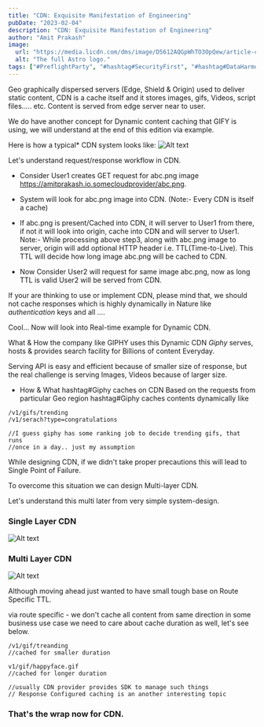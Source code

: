```yaml
---
title: "CDN: Exquisite Manifestation of Engineering"
pubDate: "2023-02-04"
description: "CDN: Exquisite Manifestation of Engineering"
author: "Amit Prakash"
image:
  url: "https://media.licdn.com/dms/image/D5612AQGpWhTO3OpQew/article-cover_image-shrink_423_752/0/1674941318595?e=1713398400&v=beta&t=Jpq7fbUlXtTH-xAvJNpqgzg2yrRy9EXGIjIoW2JF4mw"
  alt: "The full Astro logo."
tags: ["#PreflightParty", "#hashtag#SecurityFirst", "#hashtag#DataHarmony", "#hashtag#NoMoreWebWalls"]
---
```


Geo graphically dispersed servers (Edge, Shield & Origin) used to deliver static content, CDN is a cache itself and it stores images, gifs, Videos, script files..... etc. Content is served from edge server near to user.

We do have another concept for Dynamic content caching that GIFY is using, we will understand at the end of this edition via example.

Here is how a typical* CDN system looks like:
![Alt text](https://media.licdn.com/dms/image/D5612AQGuys4Vec5MhQ/article-inline_image-shrink_1500_2232/0/1674942299857?e=1713398400&v=beta&t=Gbzj5d88VrL_DV2TQ3jhxeuKTScs6TfRJ77b3VBlIhI)

Let's understand request/response workflow in CDN.

- Consider User1 creates GET request for abc.png image
 https://amitprakash.io.somecloudprovider/abc.png.

- System will look for abc.png image into CDN. (Note:- Every CDN is itself a cache)
- If abc.png is present/Cached into CDN, it will server to User1 from there, if not it will look into origin, cache into CDN and will server to User1.
Note:- While processing above step3, along with abc.png image to server, origin will add optional HTTP header i.e. TTL(Time-to-Live). This TTL will decide how long image abc.png will be cached to CDN.

- Now Consider User2 will request for same image abc.png, now as long TTL is valid User2 will be served from CDN.

If your are thinking to use or implement CDN, please mind that, we should not cache responses which is highly dynamically in Nature like *authentication* keys and all ....

Cool... Now will look into Real-time example for Dynamic CDN.

What & How the company like GIPHY uses this Dynamic CDN
*Giphy* serves, hosts & provides search facility for Billions of content Everyday.

Serving API is easy and efficient because of smaller size of response, but the real challenge is serving Images, Videos because of larger size.
 
- How & What hashtag#Giphy caches on CDN
Based on the requests from particular Geo region hashtag#Giphy caches contents dynamically like 

```
/v1/gifs/trending
/v1/serach?type=congratulations

//I guess giphy has some ranking job to decide trending gifs, that runs 
//once in a day.. just my assumption 
```

While designing CDN, if we didn't take proper precautions this will lead to Single Point of Failure.

To overcome this situation we can design Multi-layer CDN.

Let's understand this multi later from very simple system-design.

### Single Layer CDN
![Alt text](https://media.licdn.com/dms/image/D5612AQEInMnGfcrGdQ/article-inline_image-shrink_1500_2232/0/1675279776809?e=1713398400&v=beta&t=BNqcMuEkQJtcHe0mGP1HAhXLoyTdbC6vql7yr8etZ5A)

### Multi Layer CDN

![Alt text](https://media.licdn.com/dms/image/D5612AQG8e1v28EvTLQ/article-inline_image-shrink_1500_2232/0/1675280015887?e=1713398400&v=beta&t=M9qvinBNuIu_d7kKc78rKxUCE60qNvVseqno2S7kAAQ)

Although moving ahead just wanted to have small tough base on Route Specific TTL.

via route specific - we don't cache all content from same direction in some business use case we need to care about cache duration as well, let's see below.

```
/v1/gif/treanding 
//cached for smaller duration 

v1/gif/happyface.gif
//cached for longer duration

//usually CDN provider provides SDK to manage such things 
// Response Configured caching is an another interesting topic 
```

### That's the wrap now for CDN.
